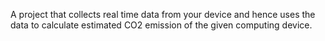 A project that collects real time data from your device and hence uses the data to calculate estimated CO2 emission of the given computing device.
